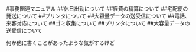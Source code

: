 #事務関連マニュアル
##休日出勤について
##経費の精算について
##宅配便の発送について
##プリンタについて
##大容量データの送受信について
##電話、来客対応について
##ゴミ収集について
##プリンタについて
##大容量データの送受信について

何か他に書くことがあったような気がするけど